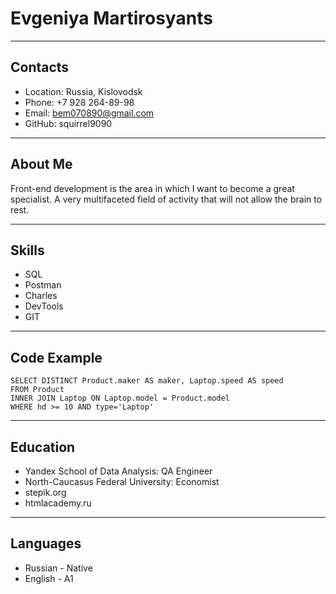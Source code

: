# Evgeniya Martirosyants
___
## Contacts
* Location: Russia, Kislovodsk
* Phone: +7 928 264-89-98
* Email: bem070890@gmail.com
* GitHub: squirrel9090
___
## About Me

<p>Front-end  development is the area in which I want to become a great specialist. A very multifaceted field
of activity that will not allow the brain to rest.</p>

___
## Skills

* SQL
* Postman
* Charles 
* DevTools
* GIT
___
## Code Example
```
SELECT DISTINCT Product.maker AS maker, Laptop.speed AS speed
FROM Product
INNER JOIN Laptop ON Laptop.model = Product.model
WHERE hd >= 10 AND type='Laptop'

```
___
## Education
* Yandex School of Data Analysis: QA Engineer
* North-Caucasus Federal University: Economist
* stepik.org
* htmlacademy.ru
___
## Languages
* Russian - Native
* English - A1
